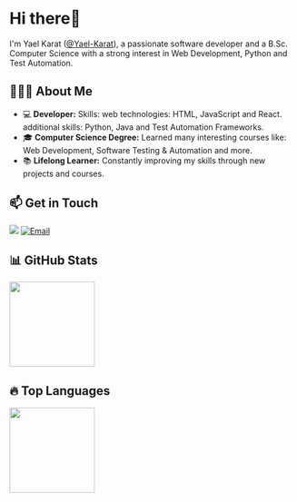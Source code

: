 <h1>Hi there👋</h1>
<p dir="auto">
I'm Yael Karat (<a href="https://github.com/Yael-Karat">@Yael-Karat</a>), a passionate software developer and a B.Sc. Computer Science with a strong interest in Web Development, Python and Test Automation.
</p>

<h2>👩🏼‍💻 About Me</h2>
<ul>
   <li>
      💻 <strong>Developer:</strong> Skills: web technologies: HTML, JavaScript and React. additional skills: Python, Java and Test Automation Frameworks.
   </li>
   <li>
      🎓 <strong>Computer Science Degree:</strong> Learned many interesting courses like: Web Development, Software Testing & Automation and more.
   </li>
   <li>
      📚 <strong>Lifelong Learner:</strong> Constantly improving my skills through new projects and courses.
   </li>
</ul>

<h2>📫 Get in Touch</h2>
<a href="https://www.linkedin.com/in/yael-karat-9320742a8/">
          <img src="https://img.shields.io/badge/linkedin-%230077B5.svg?&style=for-the-badge&logo=linkedin&logoColor=white" style="max-width: 100%;"/></a>
<a href='mailto:yaelkarat01@gmail.com'>
<img src="https://camo.githubusercontent.com/deed3adcb6258afc56ccea81bf948ef591e46a8a6e14226450109d030be730dd/68747470733a2f2f696d672e736869656c64732e696f2f62616467652f456d61696c2d3030373742353f7374796c653d666f722d7468652d6261646765266c6f676f3d676d61696c266c6f676f436f6c6f723d7768697465" alt="Email" data-canonical-src="https://img.shields.io/badge/Email-0077B5?style=for-the-badge&amp;logo=gmail&amp;logoColor=white" style="max-width: 100%;"></a>

<p dir="auto">
   <h2 class="heading-element" dir="auto">📊 GitHub Stats</h2>
   <a href="https://github-readme-stats.vercel.app/api?username=Yael-Karat&show_icons=true&count_private=true">
      <img height=150 src="https://github-readme-stats.vercel.app/api?username=Yael-Karat&show_icons=true&count_private=true"/></a>
   <h2 class="heading-element" dir="auto">🔥 Top Languages</h2>
   <a href="https://github.com/Yael-karat/github-readme-stats">
      <img height=150 src="https://github-readme-stats.vercel.app/api/top-langs/?username=Yael-Karat&layout=compact"/></a>
</p>

